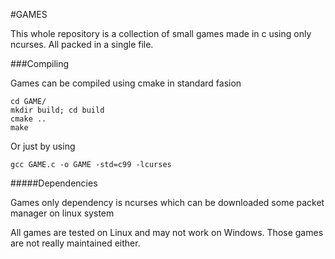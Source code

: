 #GAMES

This whole repository is a collection of small games made in c using only ncurses. All packed in a single file.

###Compiling

Games can be compiled using cmake in standard fasion
```
cd GAME/
mkdir build; cd build
cmake ..
make
```

Or just by using
```
gcc GAME.c -o GAME -std=c99 -lcurses
```

#####Dependencies

Games only dependency is ncurses which can be downloaded some packet manager on linux system

All games are tested on Linux and may not work on Windows. Those games are not really maintained either.
